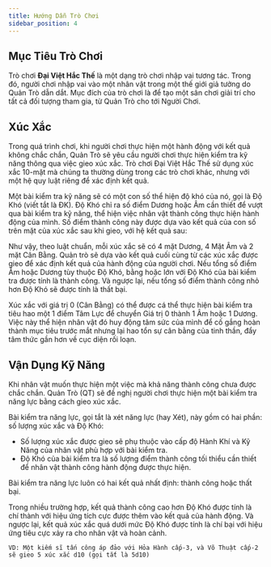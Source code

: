 ```yaml
---
title: Hướng Dẫn Trò Chơi
sidebar_position: 4
---
```


## Mục Tiêu Trò Chơi

Trò chơi **Đại Việt Hắc Thế** là một dạng trò chơi nhập vai tương tác. Trong đó, người chơi nhập 
vai vào một nhân vật trong một thế giới giả tưởng do Quản Trò dẫn dắt. Mục đích của trò chơi 
là để tạo một sân chơi giải trí cho tất cả đối tượng tham gia, từ Quản Trò cho tới Người Chơi.

## Xúc Xắc

Trong quá trình chơi, khi người chơi thực hiện một hành động với kết quả không chắc chắn, 
Quản Trò sẽ yêu cầu người chơi thực hiện kiểm tra kỹ năng thông qua việc gieo xúc xắc. Trò 
chơi Đại Việt Hắc Thế sử dụng xúc xắc 10-mặt mà chúng ta thường dùng trong các trò chơi 
khác, nhưng với một hệ quy luật riêng để xác định kết quả.


Một bài kiểm tra kỹ năng sẽ có một con số thể hiện độ khó của nó, gọi là Độ Khó (viết tắt là 
ĐK). Độ Khó chỉ ra số điểm Dương hoặc Âm cần thiết để vượt qua bài kiểm tra kỹ năng, thể 
hiện việc nhân vật thành công thực hiện hành động của mình. Số điểm thành công này được 
dựa vào kết quả của con số trên mặt của xúc xắc sau khi gieo, với hệ kết quả sau:


Như vậy, theo luật chuẩn, mỗi xúc xắc sẽ có 4 mặt Dương, 4 Mặt Âm và 2 mặt Cân Bằng.
 Quản trò sẽ dựa vào kết quả cuối cùng từ các xúc xắc được gieo để xác định kết quả của hành 
động của người chơi. Nếu tổng số điểm Âm hoặc Dương tùy thuộc Độ Khó, bằng hoặc lớn với 
Độ Khó của bài kiểm tra được tính là thành công. Và ngược lại, nếu tổng số điểm thành công 
nhỏ hơn Độ Khó sẽ được tính là thất bại.

Xúc xắc với giá trị 0 (Cân Bằng) có thể được cá thể thực hiện bài kiểm tra tiêu hao một 1 điểm 
Tâm Lực để chuyển Giá trị 0 thành 1 Âm hoặc 1 Dương. Việc này thể hiện nhân vật đó huy 
động tâm sức của mình để cố gắng hoàn thành mục tiêu trước mắt nhưng lại hao tổn sự cân 
bằng của tinh thần, đẩy tâm thức gần hơn về cục diện rối loạn.

## Vận Dụng Kỹ Năng
Khi nhân vật muốn thực hiện một việc mà khả năng thành công chưa được chắc chắn. Quản 
Trò (QT) sẽ đề nghị người chơi thực hiện một bài kiểm tra năng lực bằng cách gieo xúc xắc. 

Bài kiểm tra năng lực, gọi tắt là xét năng lực (hay Xét), này gồm có hai phần: số lượng xúc xắc 
và Độ Khó:
- Số lượng xúc xắc được gieo sẽ phụ thuộc vào cấp độ Hành Khí và Kỹ Năng của nhân 
vật phù hợp với bài kiểm tra.
- Độ Khó của bài kiểm tra là số lượng điểm thành công tối thiểu cần thiết để nhân vật 
thành công hành động được thực hiện.

Bài kiểm tra năng lực luôn có hai kết quả nhất định: thành công hoặc thất bại. 

Trong nhiều trường hợp, kết quả thành công cao hơn Độ Khó được tính là chí thành với hiệu 
ứng tích cực được thêm vào kết quả của hành động. Và ngược lại, kết quả xúc xắc quá dưới 
mức Độ Khó được tính là chí bại với hiệu ứng tiêu cực xảy ra cho nhân vật và hoàn cảnh.

```
VD: Một kiếm sĩ tấn công áp đảo với Hỏa Hành cấp-3, và Võ Thuật cấp-2 sẽ gieo 5 xúc xắc d10 (gọi tắt là 5d10)
```